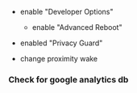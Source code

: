 * enable "Developer Options"
  * enable "Advanced Reboot"
* enabled "Privacy Guard"

* change proximity wake

### Check for google analytics db

